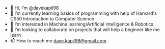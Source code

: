- 👋 Hi, I’m @davekapil98
- 🌱 I’m currently learning basics of programming with help of Harvard's CS50 Introduction to Computer Science
- 👀 I’m interested in Machine learning/Artificial intelligence & Robotics
- 💞️ I’m looking to collaborate on projects that will help a beginner like me learn
- 📫 How to reach me dave.kapil98@gmail.com

<!---
davekapil98/davekapil98 is a ✨ special ✨ repository because its `README.md` (this file) appears on your GitHub profile.
You can click the Preview link to take a look at your changes.
--->
